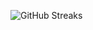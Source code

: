 ![GitHub Streaks](https://github-streaks-mqc9.onrender.com/streak/happilli/image?theme=midnight&cache_bust=1742826325)
